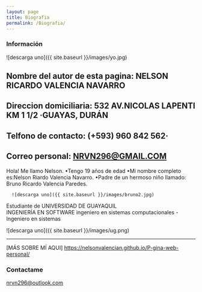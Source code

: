 ```yaml
---
layout: page
title: Biografia
permalink: /Biografia/
---
```


###  Información

![descarga uno]({{ site.baseurl }}/images/yo.jpg)

 Nombre del autor de esta pagina: NELSON RICARDO VALENCIA NAVARRO
---
 Direccion domiciliaria: 532 AV.NICOLAS LAPENTI KM 1 1/2 ·GUAYAS, DURÁN 
---
Telfono de contacto: (+593) 960 842 562·
---
Correo personal: NRVN296@GMAIL.COM
---

Hola! Me llamo Nelson. 
      •Tengo 19 años de edad
      •Mi nombre completo es:Nelson Riardo Valencia Navarro. 
      •Padre de un hermoso niño llamado: Bruno Ricardo Valencia Paredes.
      
      ![descarga uno]({{ site.baseurl }}/images/bruno2.jpg)
      
 
Estudiante de UNIVERSIDAD DE GUAYAQUIL     
INGENIERÍA EN SOFTWARE
ingeniero en sistemas computacionales - Ingeniero en sistemas

![descarga uno]({{ site.baseurl }}/images/ug.png)

---


[MÁS SOBRE MÍ AQUI] <https://nelsonvalencian.github.io/P-gina-web-personal/>

### Contactame

[nrvn296@outlook.com](mailto:email@domain.com)
